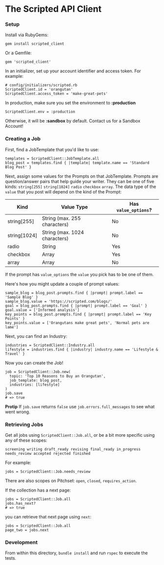 # The Scripted API Client

### Setup

Install via RubyGems:

    gem install scripted_client

Or a Gemfile:

    gem 'scripted_client'

In an initializer, set up your account identifier and access token. For example:

    # config/initializers/scripted.rb
    ScriptedClient.id = 'orangutan'
    ScriptedClient.access_token = 'make-great-pets'

In production, make sure you set the environment to **:production**

    ScriptedClient.env = :production

Otherwise, it will be **:sandbox** by default. Contact us for a Sandbox Account!

### Creating a Job

First, find a JobTemplate that you'd like to use:

    templates = ScriptedClient::JobTemplate.all
    blog_post = templates.find { |template| template.name == 'Standard Blog Post' }

Next, assign some values for the Prompts on that JobTemplate. Prompts are question/answer pairs that help guide your writer. They can be one of five kinds: `string[255]` `string[1024]` `radio` `checkbox` `array`. The data type of the `value` that you post will depend on the kind of the Prompt:

| Kind         | Value Type                    | Has `value_options`? |
|--------------|-------------------------------|----------------------|
| string[255]  | String (max. 255 characters)  | No                   |
| string[1024] | String (max. 1024 characters) | No                   |
| radio        | String                        | Yes                  |
| checkbox     | Array                         | Yes                  |
| array        | Array                         | No                   |

If the prompt has `value_options` the `value` you pick has to be one of them.

Here's how you might update a couple of prompt values:

    sample_blog = blog_post.prompts.find { |prompt| prompt.label == 'Sample Blog' }
    sample_blog.value = 'https://scripted.com/blogs/'
    goal = blog_post.prompts.find { |prompt| prompt.label == 'Goal' }
    goal.value = ['Informed analysis']
    key_points = blog_post.prompts.find { |prompt| prompt.label == 'Key Points' }
    key_points.value = ['Orangutans make great pets', 'Normal pets are lame']

Next, you can find an Industry:

    industries = ScriptedClient::Industry.all
    lifestyle = industries.find { |industry| industry.name == 'Lifestyle & Travel' }

Now you can create the Job!

    job = ScriptedClient::Job.new(
      topic: 'Top 10 Reasons to Buy an Orangutan',
      job_template: blog_post,
      industries: [lifestyle]
    )
    job.save
    # => true

**Protip** If `job.save` returns `false` use `job.errors.full_messages` to see what went wrong.

### Retrieving Jobs

Get all jobs using `ScriptedClient::Job.all`, or be a bit more specific using any of these scopes:

    screening writing draft_ready revising final_ready in_progress needs_review accepted rejected finished

For example:

    jobs = ScriptedClient::Job.needs_review

There are also scopes on Pitchset: `open`, `closed`, `requires_action`.

If the collection has a next page:

    jobs = ScriptedClient::Job.all
    jobs.has_next?
    # => true

you can retrieve that next page using `next`:

    jobs = ScriptedClient::Job.all
    page_two = jobs.next

### Development

From within this directory, `bundle install` and run `rspec` to execute the tests.
